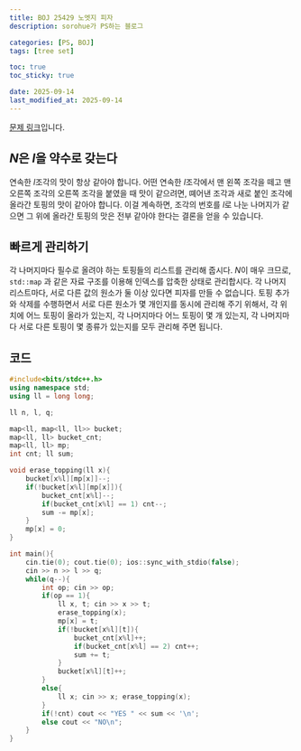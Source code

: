 ```yaml
---
title: BOJ 25429 노엣지 피자
description: sorohue가 PS하는 블로그

categories: [PS, BOJ]
tags: [tree set]

toc: true
toc_sticky: true

date: 2025-09-14
last_modified_at: 2025-09-14
---
```


[문제 링크](https://boj.kr/25429)입니다.

## $N$은 $l$을 약수로 갖는다

연속한 $l$조각의 맛이 항상 같아야 합니다. 어떤 연속한 $l$조각에서 맨 왼쪽 조각을 떼고 맨 오른쪽 조각의 오른쪽 조각을 붙였을 때 맛이 같으려면, 뗴어낸 조각과 새로 붙인 조각에 올라간 토핑의 맛이 같아야 합니다. 이걸 계속하면, 조각의 번호를 $l$로 나눈 나머지가 같으면 그 위에 올라간 토핑의 맛은 전부 같아야 한다는 결론을 얻을 수 있습니다.

## 빠르게 관리하기

각 나머지마다 필수로 올려야 하는 토핑들의 리스트를 관리해 줍시다. $N$이 매우 크므로, `std::map` 과 같은 자료 구조를 이용해 인덱스를 압축한 상태로 관리합시다. 각 나머지 리스트마다, 서로 다른 값의 원소가 둘 이상 있다면 피자를 만들 수 없습니다. 토핑 추가와 삭제를 수행하면서 서로 다른 원소가 몇 개인지를 동시에 관리해 주기 위해서, 각 위치에 어느 토핑이 올라가 있는지, 각 나머지마다 어느 토핑이 몇 개 있는지, 각 나머지마다 서로 다른 토핑이 몇 종류가 있는지를 모두 관리해 주면 됩니다.

## 코드

```cpp
#include<bits/stdc++.h>
using namespace std;
using ll = long long;

ll n, l, q;

map<ll, map<ll, ll>> bucket;
map<ll, ll> bucket_cnt;
map<ll, ll> mp;
int cnt; ll sum;

void erase_topping(ll x){
    bucket[x%l][mp[x]]--;
    if(!bucket[x%l][mp[x]]){
        bucket_cnt[x%l]--;
        if(bucket_cnt[x%l] == 1) cnt--;
        sum -= mp[x];
    }
    mp[x] = 0;
}

int main(){
    cin.tie(0); cout.tie(0); ios::sync_with_stdio(false);
    cin >> n >> l >> q;
    while(q--){
        int op; cin >> op;
        if(op == 1){
            ll x, t; cin >> x >> t;
            erase_topping(x);
            mp[x] = t;
            if(!bucket[x%l][t]){
                bucket_cnt[x%l]++;
                if(bucket_cnt[x%l] == 2) cnt++;
                sum += t;
            }
            bucket[x%l][t]++;
        }
        else{
            ll x; cin >> x; erase_topping(x);
        }
        if(!cnt) cout << "YES " << sum << '\n';
        else cout << "NO\n";
    }
}
```
